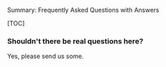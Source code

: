 Summary: Frequently Asked Questions with Answers

[TOC]

### Shouldn't there be real questions here?

Yes, please send us some.

<!-- kate: replace-tabs-save on; replace-tabs on; tab-width 8; -->
